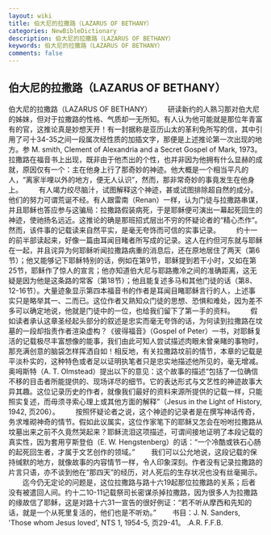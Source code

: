 ```yaml
---
layout: wiki
title: 伯大尼的拉撒路（LAZARUS OF BETHANY）
categories: NewBibleDictionary
description: 伯大尼的拉撒路（LAZARUS OF BETHANY）
keywords: 伯大尼的拉撒路（LAZARUS OF BETHANY）
comments: false
---
```


## 伯大尼的拉撒路（LAZARUS OF BETHANY）



伯大尼的拉撒路（LAZARUS OF BETHANY）
　　研读新约的人熟习那对伯大尼的姊妹，但对于拉撒路的性格、气质却一无所知。有人认为他可能就是那位年青富有的官，这推论真是妙想天开！有一封据称是亚历山太的革利免所写的信，其中引用了可十34-35之间一段属次经性质的加插文字，那便是上述推论第一次出现的地方。参 M. smith, Clement of Alexandria and a Secret Gospel of
Mark, 1973。拉撒路在福音书上出现，既非由于他杰出的个性，也并非因为他拥有什么显赫的成就，原因仅有一个：主在他身上行了那奇妙的神迹。他大概是一个相当平凡的人，“离家半哩以外的地方，便无人认识”，然而，那非常奇妙的事竟发生在他身上。
　　有人竭力绞尽脑汁，试图解释这个神迹，甚或试图排除超自然的成分。他们的努力可谓荒诞不经。有人跟雷南（Renan）一样，认为门徒与拉撒路串谋，并且耶稣也答应参与这骗局：拉撒路假装病死，于是耶稣便可演出一幕起死回生的神迹，使祂扬名远近。这推论的确是那班招式层出不穷的怀疑论者的“精心杰作”。然而，该件事的记载读来自然平实，是毫无夸饰而可信的实事记录。
　　约十一的前半部读起来，好像一篇由耳闻目睹者所写成的记录。这人在约但河东就与耶稣在一起，并且诧异为何耶稣听闻拉撒路病重的消息后，还在原地居住了两天（第6节）；他又能够记下耶稣特别的话，例如在第9节，耶稣提到若干小时，又如在第25节，耶稣作了惊人的宣言；他亦知道伯大尼与耶路撒冷之间的准确距离，这无疑是因为他是这条路的常客（第18节）；他且能复述多马和其他门徒的话（第8、12-16节）。大量迹象显示第四本福音书的作者是耳闻目睹耶稣言行的人，上述事实只是略举其一、二而已。这位作者又熟知众门徒的思想、恐惧和难处，因为差不多可以确定地说，他就是门徒中的一位，也给我们留下了第一手的资料。
　　假如读者承认这章圣经起头部分的叙述是忠实而毫无夸饰的话，为何读到拉撒路在坟墓的一段却指责作者渲染虚构？《彼得福音》（Gospel of Peter）一书，对耶稣复活的记载极尽丰富想像的能事，我们由此可知人尝试描述肉眼未曾亲睹的事物时，那充满创意的脑袋怎样挥洒自如！相反地，有关拉撒路坟前的情节，本章的记载是平淡朴实的，这种特色或者足以证明执笔者只是忠实地描述他所见的，毫无增减。奥呣斯特（A. T. Olmstead）提出以下的意见：这个故事的描述“包括了一位确信不移的目击者所能提供的、现场详尽的细节。它的表达形式与文艺性的神迹故事大异其趣。这位记录历史的作者，就像我们最好的资料来源所提供的记载一样，只能照实复述，而毋须寻索心理上或其他方面的解释”（Jesus in the Light of History, 1942, 页206）。
　　按照怀疑论者之说，这个神迹的记录者是在撰写神话传奇，务求堆砌神奇的情节。假如此议属实，这位作家笔下的耶稣又怎会在吩咐拉撒路从坟墓出来之前不久竟然哭起来？耶稣流泪这项描述，可谓间接地证明了本段记载的真实性，因为套用亨斯登伯（E. W. Hengstenberg）的话：“一个冷酷或铁石心肠的起死回生者，才属于文艺创作的领域。”
　　我们可以公允地说，这段记载的保持缄默的地方，就像故事的内容情节一样，令人印象深刻。作者没有记录拉撒路的片言只语，亦不谈到他在“那四天”的经历，对人死后的生存状况也没有丝毫揭示。
　　迄今仍无定论的问题是，这位拉撒路与路十六19起那位拉撒路的关系；后者没有被遣回人间。约十二10-11记载祭司长密谋杀掉拉撒路，因为很多人为拉撒路的缘故信了耶稣，这是对路十六31一宣告的很好例证：“若不听从摩西和先知的话，就是一个从死里复活的，他们也是不听劝。”
　　书目：J. N. Sanders, 'Those whom
Jesus loved', NTS 1, 1954-5, 页29-41。
.A.R.
F.F.B.



